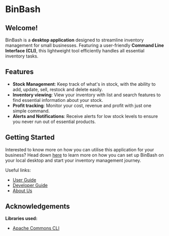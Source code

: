 # BinBash

## Welcome!
BinBash is a **desktop application** designed to streamline inventory management for small businesses. Featuring a
user-friendly **Command Line Interface (CLI)**, this lightweight tool efficiently handles all essential inventory tasks.


## Features
- **Stock Management**: Keep track of what's in stock, with the ability to add, update, sell, restock and delete easily.
- **Inventory viewing**: View your inventory with list and search features to find essential information about your stock.
- **Profit tracking**: Monitor your cost, revenue and profit with just one simple command.
- **Alerts and Notifications**: Receive alerts for low stock levels to ensure you never run out of essential products.


## Getting Started
Interested to know more on how you can utilise this application for your business? Head down [here](docs/UserGuide.md)
to learn more on how you can set up BinBash on your local desktop and start your inventory management journey.

Useful links:
* [User Guide](docs/UserGuide.md)
* [Developer Guide](docs/DeveloperGuide.md)
* [About Us](docs/AboutUs.md)

## Acknowledgements
**Libraries used:**
- [Apache Commons CLI](https://commons.apache.org/proper/commons-cli/)
